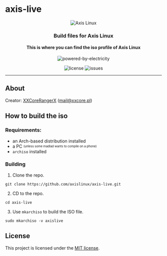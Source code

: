# axis-live
<p align="center"><img alt="Axis Linux" src="https://user-images.githubusercontent.com/61242573/118399404-43c30480-b65d-11eb-9c81-82fccb9cf14e.png"/></p>

<h3 align="center">Build files for Axis Linux</h3>

<h4 align="center">This is where you can find the iso profile of Axis Linux</h4>

<p align="center"><img alt="powered-by-electricity" src="https://forthebadge.com/images/badges/powered-by-electricity.svg"/></p>

<p align="center">
  <img alt="license" src="https://img.shields.io/github/license/axislinux/axis-live?style=for-the-badge"/>
  <img alt="issues" src="https://img.shields.io/github/issues/axislinux/axis-live?style=for-the-badge"/>
</p>

---

## About

Creator: [XXCoreRangerX](https://github.com/XXCoreRangerX) (mail@xxcore.pl)

## How to build the iso

### Requirements:
- an Arch-based distribution installed
- a PC <sub><sup>(unless some madlad wants to compile on a phone)</sub></sup>
- `archiso` installed

### Building

1. Clone the repo.
```console
git clone https://github.com/axislinux/axis-live.git
```
2. CD to the repo.
```console
cd axis-live
```
3. Use `mkarchiso` to build the ISO file.
```console
sudo mkarchiso -v axislive
```

## License
This project is licensed under the [MIT license](https://github.com/axislinux/axis-live/blob/master/LICENSE).
